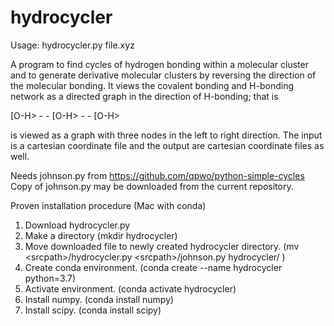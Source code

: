 # hydrocycler

Usage: hydrocycler.py file.xyz

A program to find cycles of hydrogen bonding within a molecular cluster and to generate derivative molecular clusters by reversing the direction of the molecular bonding. It views the covalent bonding and H-bonding network as a directed graph in the direction of H-bonding; that is 

[O-H> - - [O-H> - - [O-H>

is viewed as a graph with three nodes in the left to right direction. The input is a cartesian coordinate file and the output are cartesian coordinate files as well. 

Needs johnson.py from https://github.com/qpwo/python-simple-cycles
Copy of johnson.py may be downloaded from the current repository. 

Proven installation procedure (Mac with conda)
1. Download hydrocycler.py
2. Make a directory (mkdir hydrocycler)
3. Move downloaded file to newly created hydrocycler directory. (mv \<srcpath\>/hydrocycler.py \<srcpath\>/johnson.py hydrocycler/ )
4. Create conda environment. (conda create --name hydrocycler python=3.7)
5. Activate environment. (conda activate hydrocycler)
6. Install numpy. (conda install numpy)
7. Install scipy. (conda install scipy)





  
